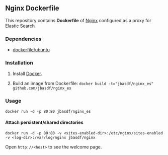 ## Nginx Dockerfile


This repository contains **Dockerfile** of [Nginx](http://nginx.org/) configured as a proxy for Elastic Search


### Dependencies

* [dockerfile/ubuntu](http://dockerfile.github.io/#/ubuntu)


### Installation

1. Install [Docker](https://www.docker.io/).

2. Build an image from Dockerfile: `docker build -t="jbasdf/nginx_es" github.com/jbasdf/nginx_es`


### Usage

    docker run -d -p 80:80 jbasdf/nginx_es

#### Attach persistent/shared directories

    docker run -d -p 80:80 -v <sites-enabled-dir>:/etc/nginx/sites-enabled -v <log-dir>:/var/log/nginx jbasdf/nginx

Open `http://<host>` to see the welcome page.
